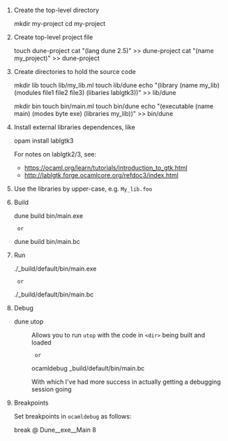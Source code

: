 1) Create the top-level directory

    mkdir my-project
    cd my-project

2) Create top-level project file

    touch dune-project
    cat "(lang dune 2.5)" >> dune-project
    cat "(name my_project)" >> dune-project

3) Create directories to hold the source code

    mkdir lib
    touch lib/my_lib.ml
    touch lib/dune
    echo "(library (name my_lib) (modules file1 file2 file3) (libaries lablgtk3))" >> lib/dune

    mkdir bin
    touch bin/main.ml
    touch bin/dune
    echo "(executable (name main) (modes byte exe) (libraries my_lib))" >> bin/dune

4) Install external libraries dependences, like

    opam install lablgtk3

   For notes on lablgtk2/3, see:
     * https://ocaml.org/learn/tutorials/introduction_to_gtk.html
     * http://lablgtk.forge.ocamlcore.org/refdoc3/index.html

5) Use the libraries by upper-case, e.g. `My_lib.foo`

6) Build

    dune build bin/main.exe

        or

    dune build bin/main.bc

7) Run

    ./_build/default/bin/main.exe

        or

    ./_build/default/bin/main.bc

8) Debug

    dune utop <dir>

   Allows you to run `utop` with the code in `<dir>` being built and loaded

        or

    ocamldebug _build/default/bin/main.bc

   With which I've had more success in actually getting a debugging session going

9) Breakpoints

   Set breakpoints in `ocamldebug` as follows:

     break @ Dune__exe__Main 8